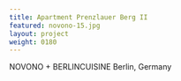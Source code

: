 ```yaml
---
title: Apartment Prenzlauer Berg II
featured: novono-15.jpg
layout: project
weight: 0180
---
```


NOVONO + BERLINCUISINE
Berlin, Germany
